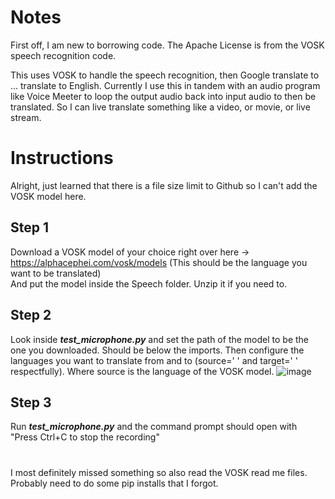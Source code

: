 # Notes
First off, I am new to borrowing code. The Apache License is from the VOSK speech recognition code.

This uses VOSK to handle the speech recognition, then Google translate to ... translate to English. Currently I use this in tandem with an audio program like Voice Meeter to loop the output audio back into input audio to then be translated. So I can live translate something like a video, or movie, or live stream.

# Instructions
Alright, just learned that there is a file size limit to Github so I can't add the VOSK model here.

## Step 1
Download a VOSK model of your choice right over here -> https://alphacephei.com/vosk/models (This should be the language you want to be translated) <br>
And put the model inside the Speech folder. Unzip it if you need to.
## Step 2
Look inside ***test_microphone.py*** and set the path of the model to be the one you downloaded. Should be below the imports. Then configure the languages you want to translate from and to (source=' ' and target=' ' respectfully). Where source is the language of the VOSK model.
![image](https://github.com/TheBurntFish/Microphone-Translator/assets/44887704/43c14b76-efbe-4561-8b3f-e23b0ffb39c1)

## Step 3
Run ***test_microphone.py*** and the command prompt should open with "Press Ctrl+C to stop the recording"

#
I most definitely missed something so also read the VOSK read me files. Probably need to do some pip installs that I forgot. <br>


